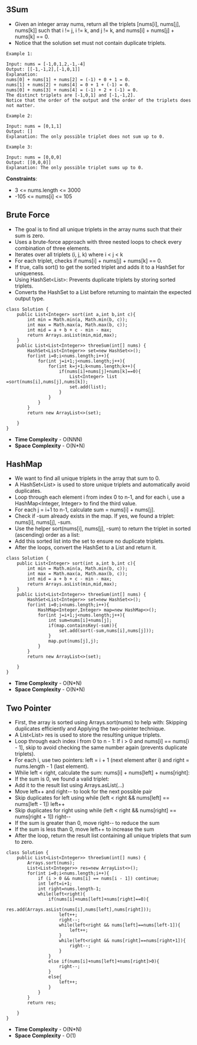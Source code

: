 ##  3Sum

- Given an integer array nums, return all the triplets [nums[i], nums[j], nums[k]] such that i != j, i != k, and j != k, and nums[i] + nums[j] + nums[k] == 0.
- Notice that the solution set must not contain duplicate triplets.
  

```
Example 1:

Input: nums = [-1,0,1,2,-1,-4]
Output: [[-1,-1,2],[-1,0,1]]
Explanation: 
nums[0] + nums[1] + nums[2] = (-1) + 0 + 1 = 0.
nums[1] + nums[2] + nums[4] = 0 + 1 + (-1) = 0.
nums[0] + nums[3] + nums[4] = (-1) + 2 + (-1) = 0.
The distinct triplets are [-1,0,1] and [-1,-1,2].
Notice that the order of the output and the order of the triplets does not matter.

Example 2:

Input: nums = [0,1,1]
Output: []
Explanation: The only possible triplet does not sum up to 0.

Example 3:

Input: nums = [0,0,0]
Output: [[0,0,0]]
Explanation: The only possible triplet sums up to 0.
```
 
**Constraints**:

- 3 <= nums.length <= 3000
- -105 <= nums[i] <= 105

## Brute Force

- The goal is to find all unique triplets in the array nums such that their sum is zero.
- Uses a brute-force approach with three nested loops to check every combination of three elements.
- Iterates over all triplets (i, j, k) where i < j < k
- For each triplet, checks if nums[i] + nums[j] + nums[k] == 0.
- If true, calls sort() to get the sorted triplet and adds it to a HashSet for uniqueness.
- Using HashSet<List<Integer>>: Prevents duplicate triplets by storing sorted triplets.
- Converts the HashSet to a List before returning to maintain the expected output type.

```
class Solution {
    public List<Integer> sort(int a,int b,int c){
        int min = Math.min(a, Math.min(b, c));
        int max = Math.max(a, Math.max(b, c));
        int mid = a + b + c - min - max;
        return Arrays.asList(min,mid,max);
    }
    public List<List<Integer>> threeSum(int[] nums) {
        HashSet<List<Integer>> set=new HashSet<>();
        for(int i=0;i<nums.length;i++){
            for(int j=i+1;j<nums.length;j++){
                for(int k=j+1;k<nums.length;k++){
                    if(nums[i]+nums[j]+nums[k]==0){
                        List<Integer> list =sort(nums[i],nums[j],nums[k]);
                        set.add(list);
                    }
                }
            }
        }
        return new ArrayList<>(set);
        
    }
}
```

- **Time Complexity** - O(N*N*N)
- **Space Complexity** - O(N*N)


## HashMap

- We want to find all unique triplets in the array that sum to 0.
- A HashSet<List<Integer>> is used to store unique triplets and automatically avoid duplicates.
- Loop through each element i from index 0 to n-1, and for each i, use a HashMap<Integer, Integer> to find the third value.
- For each j = i+1 to n-1, calculate sum = nums[i] + nums[j].
- Check if -sum already exists in the map. If yes, we found a triplet: nums[i], nums[j], -sum.
- Use the helper sort(nums[i], nums[j], -sum) to return the triplet in sorted (ascending) order as a list:
- Add this sorted list into the set to ensure no duplicate triplets.
- After the loops, convert the HashSet to a List and return it.

```
class Solution {
    public List<Integer> sort(int a,int b,int c){
        int min = Math.min(a, Math.min(b, c));
        int max = Math.max(a, Math.max(b, c));
        int mid = a + b + c - min - max;
        return Arrays.asList(min,mid,max);
    }
    public List<List<Integer>> threeSum(int[] nums) {
        HashSet<List<Integer>> set=new HashSet<>();
        for(int i=0;i<nums.length;i++){
            HashMap<Integer,Integer> map=new HashMap<>();
            for(int j=i+1;j<nums.length;j++){
                int sum=nums[i]+nums[j];
                if(map.containsKey(-sum)){
                    set.add(sort(-sum,nums[i],nums[j]));
                }
                map.put(nums[j],j);
            }
        }
        return new ArrayList<>(set);
        
    }
}

```

- **Time Complexity** - O(N*N)
- **Space Complexity** - O(N*N)

## Two Pointer

- First, the array is sorted using Arrays.sort(nums) to help with: Skipping duplicates efficiently and Applying the two-pointer technique.
- A List<List<Integer>> res is used to store the resulting unique triplets.
- Loop through each index i from 0 to n - 1: If i > 0 and nums[i] == nums[i - 1], skip to avoid checking the same number again (prevents duplicate triplets).
- For each i, use two pointers: left = i + 1 (next element after i) and right = nums.length - 1 (last element).
- While left < right, calculate the sum: nums[i] + nums[left] + nums[right]:
- If the sum is 0, we found a valid triplet:
- Add it to the result list using Arrays.asList(...)
- Move left++ and right-- to look for the next possible pair
- Skip duplicates for left using while (left < right && nums[left] == nums[left - 1]) left++
- Skip duplicates for right using while (left < right && nums[right] == nums[right + 1]) right--
- If the sum is greater than 0, move right-- to reduce the sum
- If the sum is less than 0, move left++ to increase the sum
- After the loop, return the result list containing all unique triplets that sum to zero.

```
class Solution {
    public List<List<Integer>> threeSum(int[] nums) {
        Arrays.sort(nums);
        List<List<Integer>> res=new ArrayList<>();
        for(int i=0;i<nums.length;i++){
            if (i > 0 && nums[i] == nums[i - 1]) continue;
            int left=i+1;
            int right=nums.length-1;
            while(left<right){
                if(nums[i]+nums[left]+nums[right]==0){
                    res.add(Arrays.asList(nums[i],nums[left],nums[right]));
                    left++;
                    right--;
                    while(left<right && nums[left]==nums[left-1]){
                        left++;
                    }
                    while(left<right && nums[right]==nums[right+1]){
                        right--;
                    }
                }
                else if(nums[i]+nums[left]+nums[right]>0){
                    right--;
                }
                else{
                    left++;
                }
            }
        }
        return res;
        
    }
}
```

- **Time Complexity** - O(N*N)
- **Space Complexity** - O(1)
